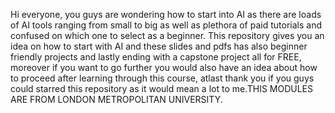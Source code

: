 Hi everyone, you guys are wondering how to start into AI as there are loads of AI tools ranging from small to big as well as plethora of paid tutorials and confused on which one to select as a beginner. This repository gives you an idea on how to start with AI and these slides and pdfs has also beginner friendly projects and lastly ending with a capstone project all for FREE, moreover if you want to go further you would also have an idea about how to proceed after learning through this course, atlast thank you if you guys could starred this repository as it would mean a lot to me.THIS MODULES ARE FROM LONDON METROPOLITAN UNIVERSITY.
